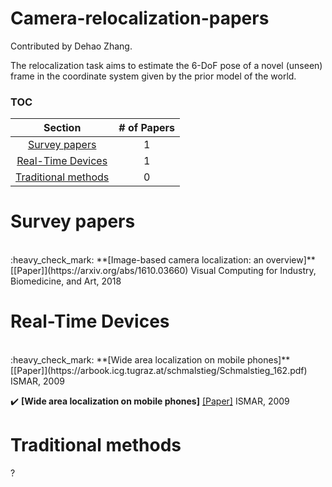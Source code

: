 # Camera-relocalization-papers

Contributed by Dehao Zhang.

The relocalization task aims to estimate the 6-DoF pose of a novel (unseen) frame in the coordinate system given by the prior model of the world. 



### TOC

| Section | # of Papers |
|:---:|:---:|
|[Survey papers](#Surveys) | 1|
|[Real-Time Devices](#realtime) | 1|
| [Traditional methods](#traditional) | 0 |


<h1 id="Surveys">Survey papers</h1><br>
:heavy_check_mark: **[Image-based camera localization: an overview]** [[Paper]](https://arxiv.org/abs/1610.03660)  Visual Computing for Industry, Biomedicine, and Art, 2018


<h1 id="realtime">Real-Time Devices</h1><br>
:heavy_check_mark: **[Wide area localization on mobile phones]** [[Paper]](https://arbook.icg.tugraz.at/schmalstieg/Schmalstieg_162.pdf)  ISMAR, 2009

:heavy_check_mark: **[Wide area localization on mobile phones]** [[Paper]](https://arbook.icg.tugraz.at/schmalstieg/Schmalstieg_162.pdf)  ISMAR, 2009

<h1 id="traditional">Traditional methods</h1>?

